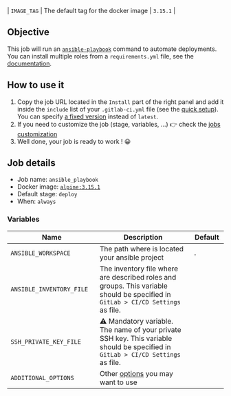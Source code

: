 | `IMAGE_TAG` | The default tag for the docker image | `3.15.1`  |
## Objective

This job will run an [`ansible-playbook`](https://docs.ansible.com/ansible/latest/user_guide/playbooks.html) command to automate deployments. You can install multiple roles from a `requirements.yml` file, see the [documentation](https://docs.ansible.com/ansible/latest/galaxy/user_guide.html#installing-multiple-roles-from-a-file).

## How to use it

1. Copy the job URL located in the `Install` part of the right panel and add it inside the `include` list of your `.gitlab-ci.yml` file (see the [quick setup](/use-the-hub/#quick-setup)). You can specify [a fixed version](#changelog) instead of `latest`. 
2. If you need to customize the job (stage, variables, ...) 👉 check the [jobs
   customization](/use-the-hub/#jobs-customization)
3. Well done, your job is ready to work ! 😀

## Job details

* Job name: `ansible_playbook`
* Docker image:
[`alpine:3.15.1`](https://hub.docker.com/r/_/alpine)
* Default stage: `deploy`
* When: `always`

### Variables

| Name                                      | Description                                                                                                                                       | Default              |
| ----------------------------------------- | ------------------------------------------------------------------------------------------------------------------------------------------------- | -------------------- |
| `ANSIBLE_WORKSPACE` <img width=100/>      | The path where is located your ansible project <img width=175/>                                                                                   | `.` <img width=100/> |
| `ANSIBLE_INVENTORY_FILE` <img width=100/> | The inventory file where are described roles and groups. This variable should be specified in `GitLab > CI/CD Settings` as file. <img width=175/> | ` ` <img width=100/>  |
| `SSH_PRIVATE_KEY_FILE` <img width=100/>   | ⚠️ Mandatory variable. The name of your private SSH key. This variable should be specified in `GitLab > CI/CD Settings` as file. <img width=175/>   | ` ` <img width=100/>  |
| `ADDITIONAL_OPTIONS` <img width=100/>     | Other [options](https://docs.ansible.com/ansible/latest/cli/ansible-playbook.html#common-options) you may want to use<img width=175/>             | ` ` <img width=100/>  |
